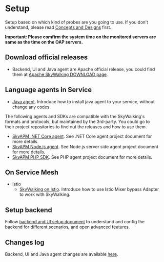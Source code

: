# Setup
Setup based on which kind of probes are you going to use. If you don't understand, please read [Concepts and Designs](../concepts-and-designs/README.md) first.


**Important: Please comfirm the system time on the monitored servers are same as the time on the OAP servers.**


## Download official releases
- Backend, UI and Java agent are Apache official release, you could find them at [Apache SkyWalking DOWNLOAD page](http://skywalking.apache.org/downloads/).

## Language agents in Service 

- [Java agent](service-agent/java-agent/README.md). Introduce how to install java agent to your service, without change any codes.

The following agents and SDKs are compatible with the SkyWalking's formats and protocols, but maintained by the 3rd-party.
You could go to their project repositories to find out the releases and how to use them.
- [SkyAPM .NET Core agent](https://github.com/SkyAPM/SkyAPM-dotnet). See .NET Core agent project document for more details.
- [SkyAPM Node.js agent](https://github.com/SkyAPM/SkyAPM-nodejs). See Node.js server side agent project document for more details.
- [SkyAPM PHP SDK](https://github.com/SkyAPM/SkyAPM-php-sdk). See PHP agent project document for more details.

## On Service Mesh
  - Istio
    - [SkyWalking on Istio](istio/README.md). Introduce how to use Istio Mixer bypass Adapter to work with SkyWalking.
    

## Setup backend
Follow [backend and UI setup document](backend/backend-ui-setup.md) to understand and config the backend for different
scenarios, and open advanced features.

## Changes log
Backend, UI and Java agent changes are available [here](../../../CHANGES.md).
